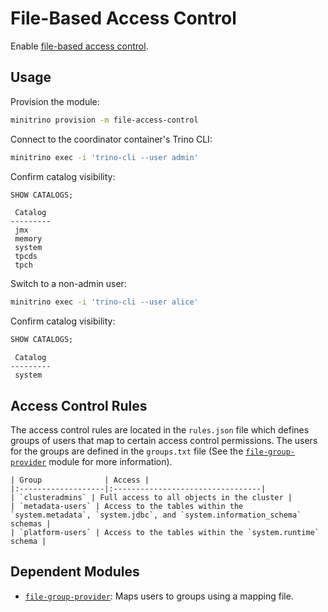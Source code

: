 # File-Based Access Control

Enable
[file-based access control](https://trino.io/docs/current/security/file-system-access-control.html).

## Usage

Provision the module:

```sh
minitrino provision -m file-access-control
```

Connect to the coordinator container's Trino CLI:

```sh
minitrino exec -i 'trino-cli --user admin'
```

Confirm catalog visibility:

```sql
SHOW CATALOGS;
```

```text
 Catalog
---------
 jmx
 memory
 system
 tpcds
 tpch
```

Switch to a non-admin user:

```sh
minitrino exec -i 'trino-cli --user alice'
```

Confirm catalog visibility:

```sql
SHOW CATALOGS;
```

```text
 Catalog
---------
 system
```

## Access Control Rules

The access control rules are located in the `rules.json` file which defines
groups of users that map to certain access control permissions. The users for
the groups are defined in the `groups.txt` file (See the
[`file-group-provider`](../admin/file-group-provider.md#file-group-provider)
module for more information).

```{table}
| Group              | Access |
|:-------------------|:---------------------------------|
| `clusteradmins` | Full access to all objects in the cluster |
| `metadata-users` | Access to the tables within the `system.metadata`, `system.jdbc`, and `system.information_schema` schemas |
| `platform-users` | Access to the tables within the `system.runtime` schema |
```

## Dependent Modules

- [`file-group-provider`](../admin/file-group-provider.md#file-group-provider):
  Maps users to groups using a mapping file.
